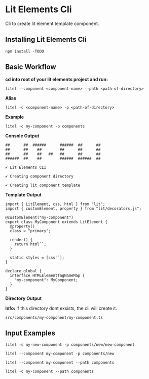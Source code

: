 # Lit Elements Cli

Cli to create lit element template component.

## Installing Lit Elements Cli

```
npm install -TODO
```

## Basic Workflow

**cd into root of your lit elements project and run:**

```
litel --component <component-name> --path <path-of-directory>
```

**Alias**

```
litel -c <component-name> -p <path-of-directory>
```

**Example**

```
litel -c my-component -p components
```

**Console Output**

```
##      ##  ######      ######  ##      ##
##      ##    ##        ##      ##      ##
##      ##    ##   ##   ##      ##      ##
######  ##    ##        ######  ######  ##
```

`✔ Lit Elements CLI`

`✔ Creating component directory`

`✔ Creating lit component template`

**Template Output**

```
import { LitElement, css, html } from "lit";
import { customElement, property } from "lit/decorators.js";

@customElement("my-component")
export class MyComponent extends LitElement {
  @property()
  class = "primary";

  render() {
    return html``;
  }

  static styles = [css``];
}

declare global {
  interface HTMLElementTagNameMap {
    "my-component": MyComponent;
  }
}

```

**Directory Output**

**Info:** if this directory dont exsists, the cli will create it.

`src/components/my-component/my-component.ts`

## Input Examples

```
litel -c my-new-component -p components/new/new-component
```

```
litel --component my-component -p components/new
```

```
litel --component my-component --path components
```

```
litel -c my-component --path components
```
